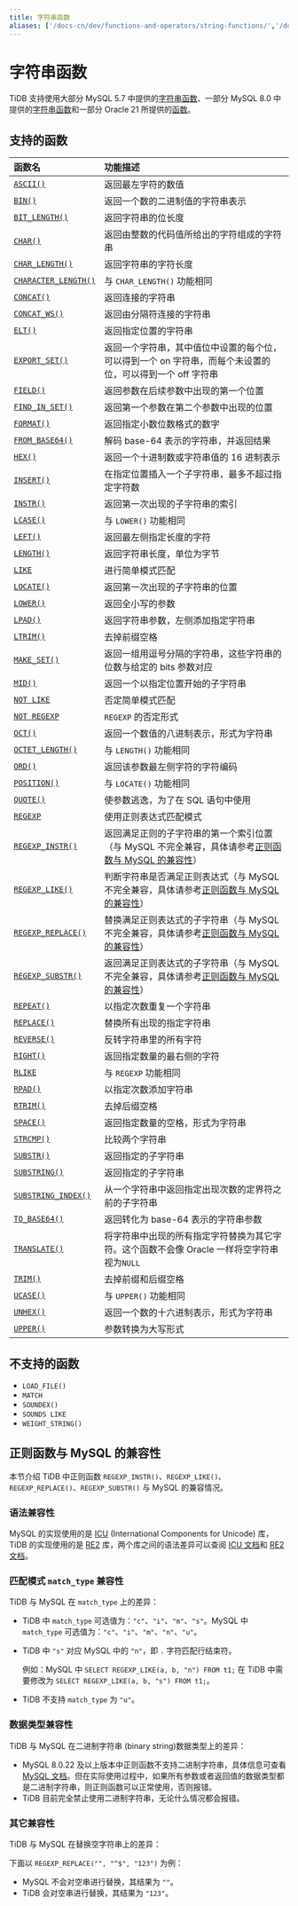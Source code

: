 ```yaml
---
title: 字符串函数
aliases: ['/docs-cn/dev/functions-and-operators/string-functions/','/docs-cn/dev/reference/sql/functions-and-operators/string-functions/','/docs-cn/dev/sql/string-functions/']
---
```


# 字符串函数

TiDB 支持使用大部分 MySQL 5.7 中提供的[字符串函数](https://dev.mysql.com/doc/refman/5.7/en/string-functions.html)、一部分 MySQL 8.0 中提供的[字符串函数](https://dev.mysql.com/doc/refman/8.0/en/string-functions.html)和一部分 Oracle 21 所提供的[函数](https://docs.oracle.com/en/database/oracle/oracle-database/21/sqlqr/SQL-Functions.html#GUID-93EC62F8-415D-4A7E-B050-5D5B2C127009)。

## 支持的函数

| 函数名   | 功能描述          |
|:----------|:-----------------------|
| [`ASCII()`](https://dev.mysql.com/doc/refman/5.7/en/string-functions.html#function_ascii)  | 返回最左字符的数值       |
| [`BIN()`](https://dev.mysql.com/doc/refman/5.7/en/string-functions.html#function_bin)      | 返回一个数的二进制值的字符串表示   |
| [`BIT_LENGTH()`](https://dev.mysql.com/doc/refman/5.7/en/string-functions.html#function_bit-length)  | 返回字符串的位长度 |
| [`CHAR()`](https://dev.mysql.com/doc/refman/5.7/en/string-functions.html#function_char)    | 返回由整数的代码值所给出的字符组成的字符串  |
| [`CHAR_LENGTH()`](https://dev.mysql.com/doc/refman/5.7/en/string-functions.html#function_char-length)  | 返回字符串的字符长度  |
| [`CHARACTER_LENGTH()`](https://dev.mysql.com/doc/refman/5.7/en/string-functions.html#function_character-length)   | 与 `CHAR_LENGTH()` 功能相同   |
| [`CONCAT()`](https://dev.mysql.com/doc/refman/5.7/en/string-functions.html#function_concat)      | 返回连接的字符串  |
| [`CONCAT_WS()`](https://dev.mysql.com/doc/refman/5.7/en/string-functions.html#function_concat-ws)   | 返回由分隔符连接的字符串   |
| [`ELT()`](https://dev.mysql.com/doc/refman/5.7/en/string-functions.html#function_elt)  | 返回指定位置的字符串  |
| [`EXPORT_SET()`](https://dev.mysql.com/doc/refman/5.7/en/string-functions.html#function_export-set)  | 返回一个字符串，其中值位中设置的每个位，可以得到一个 on 字符串，而每个未设置的位，可以得到一个 off 字符串  |
| [`FIELD()`](https://dev.mysql.com/doc/refman/5.7/en/string-functions.html#function_field)  | 返回参数在后续参数中出现的第一个位置  |
| [`FIND_IN_SET()`](https://dev.mysql.com/doc/refman/5.7/en/string-functions.html#function_find-in-set)  | 返回第一个参数在第二个参数中出现的位置 |
| [`FORMAT()`](https://dev.mysql.com/doc/refman/5.7/en/string-functions.html#function_format)      | 返回指定小数位数格式的数字      |
| [`FROM_BASE64()`](https://dev.mysql.com/doc/refman/5.7/en/string-functions.html#function_from-base64)  | 解码 base-64 表示的字符串，并返回结果 |
| [`HEX()`](https://dev.mysql.com/doc/refman/5.7/en/string-functions.html#function_hex)  | 返回一个十进制数或字符串值的 16 进制表示  |
| [`INSERT()`](https://dev.mysql.com/doc/refman/5.7/en/string-functions.html#function_insert)  | 在指定位置插入一个子字符串，最多不超过指定字符数  |
| [`INSTR()`](https://dev.mysql.com/doc/refman/5.7/en/string-functions.html#function_instr)  | 返回第一次出现的子字符串的索引  |
| [`LCASE()`](https://dev.mysql.com/doc/refman/5.7/en/string-functions.html#function_lcase)  | 与 `LOWER()` 功能相同  |
| [`LEFT()`](https://dev.mysql.com/doc/refman/5.7/en/string-functions.html#function_left)  | 返回最左侧指定长度的字符  |
| [`LENGTH()`](https://dev.mysql.com/doc/refman/5.7/en/string-functions.html#function_length)  | 返回字符串长度，单位为字节 |
| [`LIKE`](https://dev.mysql.com/doc/refman/5.7/en/string-comparison-functions.html#operator_like)  | 进行简单模式匹配  |
| [`LOCATE()`](https://dev.mysql.com/doc/refman/5.7/en/string-functions.html#function_locate)  | 返回第一次出现的子字符串的位置 |
| [`LOWER()`](https://dev.mysql.com/doc/refman/5.7/en/string-functions.html#function_lower)  | 返回全小写的参数  |
| [`LPAD()`](https://dev.mysql.com/doc/refman/5.7/en/string-functions.html#function_lpad)  | 返回字符串参数，左侧添加指定字符串 |
| [`LTRIM()`](https://dev.mysql.com/doc/refman/5.7/en/string-functions.html#function_ltrim)  | 去掉前缀空格 |
| [`MAKE_SET()`](https://dev.mysql.com/doc/refman/5.7/en/string-functions.html#function_make-set)  | 返回一组用逗号分隔的字符串，这些字符串的位数与给定的 bits 参数对应  |
| [`MID()`](https://dev.mysql.com/doc/refman/5.7/en/string-functions.html#function_mid) | 返回一个以指定位置开始的子字符串   |
| [`NOT LIKE`](https://dev.mysql.com/doc/refman/5.7/en/string-comparison-functions.html#operator_not-like) | 否定简单模式匹配    |
| [`NOT REGEXP`](https://dev.mysql.com/doc/refman/5.7/en/regexp.html#operator_not-regexp)   | `REGEXP` 的否定形式  |
| [`OCT()`](https://dev.mysql.com/doc/refman/5.7/en/string-functions.html#function_oct)    | 返回一个数值的八进制表示，形式为字符串  |
| [`OCTET_LENGTH()`](https://dev.mysql.com/doc/refman/5.7/en/string-functions.html#function_octet-length)   | 与 `LENGTH()` 功能相同   |
| [`ORD()`](https://dev.mysql.com/doc/refman/5.7/en/string-functions.html#function_ord)    | 返回该参数最左侧字符的字符编码   |
| [`POSITION()`](https://dev.mysql.com/doc/refman/5.7/en/string-functions.html#function_position)  | 与 `LOCATE()` 功能相同   |
| [`QUOTE()`](https://dev.mysql.com/doc/refman/5.7/en/string-functions.html#function_quote)   | 使参数逃逸，为了在 SQL 语句中使用   |
| [`REGEXP`](https://dev.mysql.com/doc/refman/5.7/en/regexp.html#operator_regexp)  | 使用正则表达式匹配模式  |
| [`REGEXP_INSTR()`](https://dev.mysql.com/doc/refman/8.0/en/regexp.html#function_regexp-instr) | 返回满足正则的子字符串的第一个索引位置（与 MySQL 不完全兼容，具体请参考[正则函数与 MySQL 的兼容性](#正则函数与-mysql-的兼容性)） |
| [`REGEXP_LIKE()`](https://dev.mysql.com/doc/refman/8.0/en/regexp.html#function_regexp-like) | 判断字符串是否满足正则表达式（与 MySQL 不完全兼容，具体请参考[正则函数与 MySQL 的兼容性](#正则函数与-mysql-的兼容性)） |
| [`REGEXP_REPLACE()`](https://dev.mysql.com/doc/refman/8.0/en/regexp.html#function_regexp-replace) | 替换满足正则表达式的子字符串（与 MySQL 不完全兼容，具体请参考[正则函数与 MySQL 的兼容性](#正则函数与-mysql-的兼容性)） |
| [`REGEXP_SUBSTR()`](https://dev.mysql.com/doc/refman/8.0/en/regexp.html#function_regexp-substr) | 返回满足正则表达式的子字符串（与 MySQL 不完全兼容，具体请参考[正则函数与 MySQL 的兼容性](#正则函数与-mysql-的兼容性)） |
| [`REPEAT()`](https://dev.mysql.com/doc/refman/5.7/en/string-functions.html#function_repeat)   | 以指定次数重复一个字符串    |
| [`REPLACE()`](https://dev.mysql.com/doc/refman/5.7/en/string-functions.html#function_replace)  | 替换所有出现的指定字符串   |
| [`REVERSE()`](https://dev.mysql.com/doc/refman/5.7/en/string-functions.html#function_reverse)   | 反转字符串里的所有字符  |
| [`RIGHT()`](https://dev.mysql.com/doc/refman/5.7/en/string-functions.html#function_right)    | 返回指定数量的最右侧的字符        |
| [`RLIKE`](https://dev.mysql.com/doc/refman/5.7/en/regexp.html#operator_regexp)    | 与 `REGEXP` 功能相同 |
| [`RPAD()`](https://dev.mysql.com/doc/refman/5.7/en/string-functions.html#function_rpad)  | 以指定次数添加字符串  |
| [`RTRIM()`](https://dev.mysql.com/doc/refman/5.7/en/string-functions.html#function_rtrim)    | 去掉后缀空格  |
| [`SPACE()`](https://dev.mysql.com/doc/refman/5.7/en/string-functions.html#function_space)   | 返回指定数量的空格，形式为字符串 |
| [`STRCMP()`](https://dev.mysql.com/doc/refman/5.7/en/string-comparison-functions.html#function_strcmp) | 比较两个字符串  |
| [`SUBSTR()`](https://dev.mysql.com/doc/refman/5.7/en/string-functions.html#function_substr)      | 返回指定的子字符串 |
| [`SUBSTRING()`](https://dev.mysql.com/doc/refman/5.7/en/string-functions.html#function_substring)  | 返回指定的子字符串   |
| [`SUBSTRING_INDEX()`](https://dev.mysql.com/doc/refman/5.7/en/string-functions.html#function_substring-index)  | 从一个字符串中返回指定出现次数的定界符之前的子字符串  |
| [`TO_BASE64()`](https://dev.mysql.com/doc/refman/5.7/en/string-functions.html#function_to-base64)  | 返回转化为 base-64 表示的字符串参数   |
| [`TRANSLATE()`](https://docs.oracle.com/en/database/oracle/oracle-database/21/sqlrf/TRANSLATE.html#GUID-80F85ACB-092C-4CC7-91F6-B3A585E3A690) | 将字符串中出现的所有指定字符替换为其它字符。这个函数不会像 Oracle 一样将空字符串视为`NULL` |
| [`TRIM()`](https://dev.mysql.com/doc/refman/5.7/en/string-functions.html#function_trim)   | 去掉前缀和后缀空格 |
| [`UCASE()`](https://dev.mysql.com/doc/refman/5.7/en/string-functions.html#function_ucase)       | 与 `UPPER()` 功能相同   |
| [`UNHEX()`](https://dev.mysql.com/doc/refman/5.7/en/string-functions.html#function_unhex)  | 返回一个数的十六进制表示，形式为字符串 |
| [`UPPER()`](https://dev.mysql.com/doc/refman/5.7/en/string-functions.html#function_upper)   | 参数转换为大写形式  |

## 不支持的函数

* `LOAD_FILE()`
* `MATCH`
* `SOUNDEX()`
* `SOUNDS LIKE`
* `WEIGHT_STRING()`

## 正则函数与 MySQL 的兼容性

本节介绍 TiDB 中正则函数 `REGEXP_INSTR()`、`REGEXP_LIKE()`、`REGEXP_REPLACE()`、`REGEXP_SUBSTR()` 与 MySQL 的兼容情况。

### 语法兼容性

MySQL 的实现使用的是 [ICU](https://github.com/unicode-org/icu) (International Components for Unicode) 库，TiDB 的实现使用的是 [RE2](https://github.com/google/re2) 库，两个库之间的语法差异可以查阅 [ICU 文档](https://unicode-org.github.io/icu/userguide/)和 [RE2 文档](https://github.com/google/re2/wiki/Syntax)。

### 匹配模式 `match_type` 兼容性

TiDB 与 MySQL 在 `match_type` 上的差异：

- TiDB 中 `match_type` 可选值为：`"c"`、`"i"`、`"m"`、`"s"`。MySQL 中 `match_type` 可选值为：`"c"`、`"i"`、`"m"`、`"n"`、`"u"`。
- TiDB 中 `"s"` 对应 MySQL 中的 `"n"`，即 `.` 字符匹配行结束符。

    例如：MySQL 中 `SELECT REGEXP_LIKE(a, b, "n") FROM t1;` 在 TiDB 中需要修改为 `SELECT REGEXP_LIKE(a, b, "s") FROM t1;`。

- TiDB 不支持 `match_type` 为 `"u"`。

### 数据类型兼容性

TiDB 与 MySQL 在二进制字符串 (binary string)数据类型上的差异：

- MySQL 8.0.22 及以上版本中正则函数不支持二进制字符串，具体信息可查看 [MySQL 文档](https://dev.mysql.com/doc/refman/8.0/en/regexp.html)。但在实际使用过程中，如果所有参数或者返回值的数据类型都是二进制字符串，则正则函数可以正常使用，否则报错。
- TiDB 目前完全禁止使用二进制字符串，无论什么情况都会报错。

### 其它兼容性

TiDB 与 MySQL 在替换空字符串上的差异：

下面以 `REGEXP_REPLACE("", "^$", "123")` 为例：

- MySQL 不会对空串进行替换，其结果为 `""`。
- TiDB 会对空串进行替换，其结果为 `"123"`。
